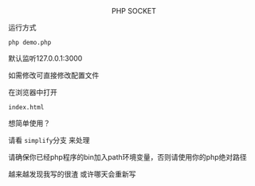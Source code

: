 <center>PHP SOCKET</center>

运行方式
```shell
php demo.php
```

默认监听127.0.0.1:3000

如需修改可直接修改配置文件

在浏览器中打开
    
    index.html

想简单使用？

请看 ``simplify``分支 来处理


请确保你已经php程序的bin加入path环境变量，否则请使用你的php绝对路径


越来越发现我写的很渣
或许哪天会重新写